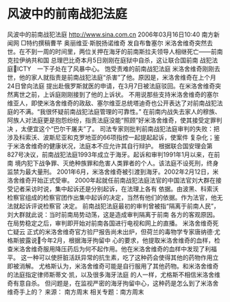 # 风波中的前南战犯法庭

风波中的前南战犯法庭
http://www.sina.com.cn 2006年03月16日10:40 南方新闻网
□特约撰稿曹芊
奥丽维亚·斯脱扬诺维奇 发自布鲁塞尔
米洛舍维奇突然去世。在不到一周的时间里，两位关押在海牙的前南斯拉夫领导人相继死亡——前南克拉伊纳共和国 总理巴比奇本月5日刚刚在庭狱中自杀，这让联合国前南
战犯法庭ICTY　一下子处在了风暴中心。
饱受责难的前南战犯法庭
米洛舍维奇刚刚去世，他的家人就指责是前南战犯法庭“杀害”了他。原因是，米洛舍维奇在上个月24日曾向法庭 提出赴俄罗斯就医的申请，在3月7日被法庭驳回。在米洛舍维奇突然离世之前，上诉庭刚刚接到了他的上诉状。
不用说那些支持米洛舍维奇的塞尔维亚人，即使米洛舍维奇的政敌、塞尔维亚总统塔迪奇也公开表达了对前南战犯法 庭的不满。“我很怀疑前南战犯法庭管理的可靠性。”
在前南内战失去家人的穆族、阿族人对法庭更是抱怨纷纷，指责法庭没能“照顾”好米洛舍维奇，使其接受定罪判决 ，太便宜这个“巴尔干屠夫”了。
司法专家则批判前南战犯法庭审判的失败：把涉及科索沃、波斯尼亚和克罗地亚的66项指控一起提起起诉，使案件 复杂化；鉴于米洛舍维奇的健康状况，法庭本不应允许其自行辩护。
根据联合国安理会第827号决议，前南战犯法庭1993年成立于海牙。起诉和审判1991年1月以来，在前南 境内犯下战争罪、灭绝种族罪和危害人类罪者的个人。该法庭不设死刑，终身监禁为最大量刑。
2001年6月，米洛舍维奇被引渡到海牙。2002年2月12日，米洛舍维奇开始正式受审。
2000年起就任前南战犯法庭法官的中国法官刘大群在接受记者采访时说，集中起诉还是分别起诉，在法理上各有 依据。由波黑、科索沃检察官组成的检察官团作出集中起诉的决定，当然有他们的依据。作为法官，他无法就起诉评说检察官 决定。
前南战犯法庭最初的审判曾被指“隔离于前南人民”，刘大群就此说：当时前南局势动荡，这是造成审判隔离于前南 各方的客观原因。在局势稳定之后，审判即开始对前南各国进行电视和网上的直播。
米洛舍维奇死亡疑云
正式的米洛舍维奇官方验尸报告尚未出炉，但荷兰的毒物学专家唐纳德·尤格斯披露说今年2月，根据海牙拘留中 心的要求，他提取米洛舍维奇的血样，检查米洛舍维奇服用降压药后为何不起作用。他在米洛舍维奇的血样中发现了利福平。 这一种可以使肝脏活跃异常的抗生素，吃了这种药会使得其他的药物作用立即被消解。
尤格斯认为，米洛舍维奇可能是自行服用了其他药物。和米洛舍维奇的法庭指定律师斯蒂文·凯，以及很多海牙法庭 的人一样，尤格斯不相信米洛舍维奇有意自杀。
但问题是，在监视严密的海牙拘留中心，这种药是怎么到了米洛舍维奇手上的？ 来源：
南方周末
相关专题：南方周末 

